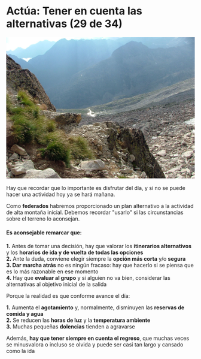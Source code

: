 # Actúa: Tener en cuenta las alternativas (29 de 34)

![Actúa: Alternativas](img/salterillo_desde_portillon.jpg)

Hay que recordar que lo importante es disfrutar del día, y si no se puede hacer una actividad hoy ya se hará mañana.

Como **federados** habremos proporcionado un plan alternativo a la actividad de alta montaña inicial. Debemos recordar "usarlo" si las circunstancias sobre el terreno lo aconsejan.

#### Es aconsejable remarcar que:  

**1.** Antes de tomar una decisión, hay que valorar los **itinerarios alternativos** y los **horarios de ida y de vuelta de todas las opciones**  
**2.** Ante la duda, conviene elegir siempre la **opción más corta** y/o **segura**  
**3\. Dar marcha atrás** no es ningún fracaso: hay que hacerlo si se piensa que es lo más razonable en ese momento  
**4.** Hay que **evaluar al grupo** y si alguien no va bien, considerar las alternativas al objetivo inicial de la salida

Porque la realidad es que conforme avance el día:

**1.** Aumenta el **agotamiento** y, normalmente, disminuyen las **reservas de comida y agua**  
**2.** Se reducen las **horas de luz** y la **temperatura ambiente**  
**3.** Muchas pequeñas **dolencias** tienden a agravarse

Además, **hay que tener siempre en cuenta el regreso**, que muchas veces se minusvalora o incluso se olvida y puede ser casi tan largo y cansado como la ida

